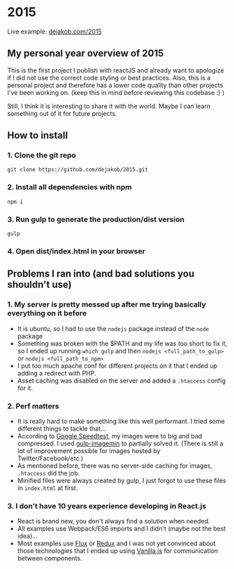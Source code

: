 # 2015

Live example: [dejakob.com/2015](http://dejakob.com/2015)

## My personal year overview of 2015

This is the first project I publish with reactJS and already want to apologize if I did not use the correct code styling or best practices. Also, this is a personal project and therefore has a lower code quality than other projects I've been working on. (keep this in mind before reviewing this codebase :) )

Still, I think it is interesting to share it with the world.
Maybe I can learn something out of it for future projects.

## How to install

### 1. Clone the git repo
```
git clone https://github.com/dejakob/2015.git
```

### 2. Install all dependencies with npm
```
npm i
```

### 3. Run gulp to generate the production/dist version
```
gulp
```

### 4. Open dist/index.html in your browser

## Problems I ran into (and bad solutions you shouldn't use)
### 1. My server is pretty messed up after me trying basically everything on it before
* It is ubuntu, so I had to use the `nodejs` package instead of the `node` package
* Something was broken with the $PATH and my life was too short to fix it, so I ended up running `which gulp` and then `nodejs <full_path_to_gulp>` or `nodejs <full_path_to_npm>`
* I put too much apache conf for different projects on it that I ended up adding a redirect with PHP.
* Asset caching was disabled on the server and added a `.htaccess` config for it.

### 2. Perf matters
* It is really hard to make something like this well performant. I tried some different things to tackle that...
* According to [Google Speedtest](https://developers.google.com/speed/pagespeed/insights/?url=http%3A%2F%2Fdejakob.com%2F2015%2Fdist%2Findex.html), my images were to big and bad compressed. I used [gulp-imagemin](https://github.com/sindresorhus/gulp-imagemin) to partially solved it. (There is still a lot of improvement possible for images hosted by Twitter/Facebook/etc.)
* As mentioned before, there was no server-side caching for images, `.htaccess` did the job.
* Minified files were always created by gulp, I just forgot to use these files in `index.html` at first.

### 3. I don't have 10 years experience developing in React.js
* React is brand new, you don't always find a solution when needed.
* All examples use Webpack/ES6 imports and I didn't (maybe not the best idea)...
* Most examples use [Flux](https://facebook.github.io/flux/docs/overview.html) or [Redux](https://github.com/rackt/redux) and I was not yet convinced about those technologies that I ended up using [Vanilla.js](http://vanilla-js.com/) for communication between components.
